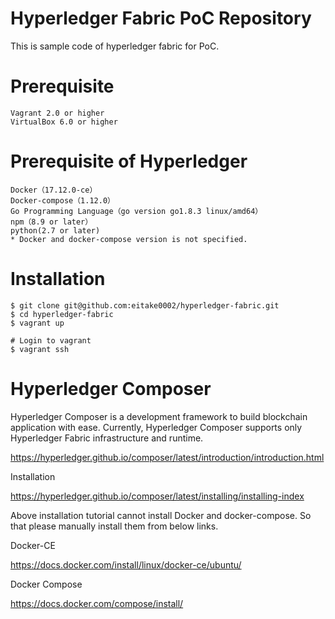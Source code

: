 # Hyperledger Fabric PoC Repository

This is sample code of hyperledger fabric for PoC. 

# Prerequisite

```
Vagrant 2.0 or higher
VirtualBox 6.0 or higher
```

# Prerequisite of Hyperledger

```
Docker（17.12.0-ce）
Docker-compose（1.12.0）
Go Programming Language（go version go1.8.3 linux/amd64）
npm（8.9 or later）
python(2.7 or later)
* Docker and docker-compose version is not specified. 
```

# Installation

```
$ git clone git@github.com:eitake0002/hyperledger-fabric.git
$ cd hyperledger-fabric
$ vagrant up

# Login to vagrant
$ vagrant ssh
```

# Hyperledger Composer

Hyperledger Composer is a development framework to build blockchain application with ease. Currently, Hyperledger Composer supports only Hyperledger Fabric infrastructure and runtime. 

https://hyperledger.github.io/composer/latest/introduction/introduction.html

Installation

https://hyperledger.github.io/composer/latest/installing/installing-index

Above installation tutorial cannot install Docker and docker-compose. So that please manually install them from below links.

Docker-CE

https://docs.docker.com/install/linux/docker-ce/ubuntu/

Docker Compose

https://docs.docker.com/compose/install/
